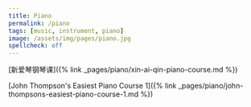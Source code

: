 ```yaml
---
title: Piano
permalink: /piano
tags: [music, instrument, piano]
image: /assets/img/pages/piano.jpg
spellcheck: off
---
```


[新爱琴钢琴课]({% link _pages/piano/xin-ai-qin-piano-course.md %})

[John Thompson's Easiest Piano Course 1]({% link _pages/piano/john-thompsons-easiest-piano-course-1.md %})
